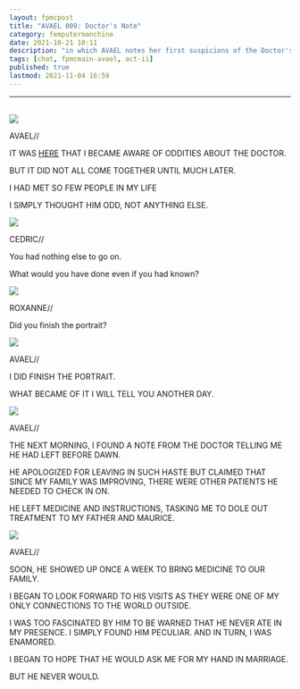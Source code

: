 ```yaml
---
layout: fpmcpost
title: "AVAEL 009: Doctor's Note"
category: femputermanchine
date: 2021-10-21 10:11
description: "in which AVAEL notes her first suspicions of the Doctor's strangeness"
tags: [chat, fpmcmain-avael, act-ii]
published: true
lastmod: 2021-11-04 16:59
---
```

[//]: # ( 10/21/21  -added)
[//]: # ( 11/04/21  -title added)

*****
<br/>

<div class="chat-box">
<img src="{{ site.url }}/assets/tb/avael-tb.jpg" class="chat-portrait" />
<p class="ppl-sez">AVAEL//</p>
<p class="ppl-sez">IT WAS <a href="{{ '/femputermanchine/avaelleeaston-3' | prepend: site.url }}">HERE</a> THAT I BECAME AWARE OF ODDITIES ABOUT THE DOCTOR.</p>
<p class="ppl-sez">BUT IT DID NOT ALL COME TOGETHER UNTIL MUCH LATER.</p>
<p class="ppl-sez">I HAD MET SO FEW PEOPLE IN MY LIFE</p>
<p class="ppl-sez">I SIMPLY THOUGHT HIM ODD, NOT ANYTHING ELSE.</p>
</div>

<div class="chat-box">
<img src="{{ site.url }}/assets/tb/cedric1.jpg" class="chat-portrait" />
<p class="ppl-sez">CEDRIC//</p>
<p class="ppl-sez">You had nothing else to go on.</p>
<p class="ppl-sez">What would you have done even if you had known?</p>
</div>

<div class="chat-box">
<img src="{{ site.url }}/assets/tb/roxanne-tb.jpg" class="chat-portrait" />
<p class="ppl-sez">ROXANNE//</p>
<p class="ppl-sez">Did you finish the portrait?</p>
</div>

<div class="chat-box">
<img src="{{ site.url }}/assets/tb/avael-tb.jpg" class="chat-portrait" />
<p class="ppl-sez">AVAEL//</p>
<p class="ppl-sez">I DID FINISH THE PORTRAIT.</p>
<p class="ppl-sez">WHAT BECAME OF IT I WILL TELL YOU ANOTHER DAY.</p>
</div>

<div class="chat-box">
<img src="{{ site.url }}/assets/tb/avael-tb.jpg" class="chat-portrait" />
<p class="ppl-sez">AVAEL//</p>
<p class="ppl-sez">THE NEXT MORNING, I FOUND A NOTE FROM THE DOCTOR TELLING ME HE HAD LEFT BEFORE DAWN.</p>
<p class="ppl-sez">HE APOLOGIZED FOR LEAVING IN SUCH HASTE BUT CLAIMED THAT SINCE MY FAMILY WAS IMPROVING, THERE WERE OTHER PATIENTS HE NEEDED TO CHECK IN ON.</p>
<p class="ppl-sez">HE LEFT MEDICINE AND INSTRUCTIONS, TASKING ME TO DOLE OUT TREATMENT TO MY FATHER AND MAURICE.</p>
</div>

<div class="chat-box">
<img src="{{ site.url }}/assets/tb/avael-tb.jpg" class="chat-portrait" />
<p class="ppl-sez">AVAEL//</p>
<p class="ppl-sez">SOON, HE SHOWED UP ONCE A WEEK TO BRING MEDICINE TO OUR FAMILY.</p>
<p class="ppl-sez">I BEGAN TO LOOK FORWARD TO HIS VISITS AS THEY WERE ONE OF MY ONLY CONNECTIONS TO THE WORLD OUTSIDE.</p>
<p class="ppl-sez">I WAS TOO FASCINATED BY HIM TO BE WARNED THAT HE NEVER ATE IN MY PRESENCE. I SIMPLY FOUND HIM PECULIAR. AND IN TURN, I WAS ENAMORED.</p>
<p class="ppl-sez">I BEGAN TO HOPE THAT HE WOULD ASK ME FOR MY HAND IN MARRIAGE.</p>
<p class="ppl-sez">BUT HE NEVER WOULD.</p>
</div>

